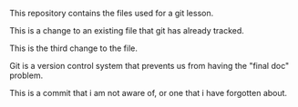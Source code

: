 This repository contains the files used for a git lesson.

This is a change to an existing file that git has already tracked.

This is the third change to the file.

Git is a version control system that prevents us from having the "final doc" problem.

This is a commit that i am not aware of, or one that i have forgotten about.

